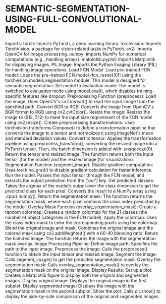 # SEMANTIC-SEGMENTATION-USING-FULL-CONVOLUTIONAL-MODEL
Imports:
torch: Imports PyTorch, a deep learning library.
torchvision: Imports TorchVision, a package for vision-related tasks in PyTorch.
cv2: Imports OpenCV for image processing.
numpy: Imports NumPy for numerical computations (e.g., handling arrays).
matplotlib.pyplot: Imports Matplotlib for displaying images.
PIL.Image: Imports the Python Imaging Library (PIL) for handling image operations.
Load FCN Model:
Load pre-trained FCN model: Loads the pre-trained FCN model (fcn_resnet101) using the torchvision.models.segmentation module. This model is designed for semantic segmentation.
Set model to evaluation mode: The model is switched to evaluation mode using model.eval(), which disables training-specific features like dropout.
Preprocessing Function (preprocess):
Load the image: Uses OpenCV's cv2.imread() to read the input image from the specified path.
Convert BGR to RGB: Converts the image from OpenCV's BGR format to RGB using cv2.cvtColor().
Resize the image: Resizes the image to (512, 512) to meet the input size requirement of the FCN model using cv2.resize().
Create preprocessing transformations: Uses torchvision.transforms.Compose() to define a transformation pipeline that converts the image to a tensor and normalizes it using ImageNet's mean and standard deviation values.
Convert to tensor: Applies the transformation pipeline using preprocess_transform(), converting the resized image into a PyTorch tensor. Then, the batch dimension is added with .unsqueeze(0).
Return the tensor and resized image: The function returns both the input tensor (for the model) and the resized image (for visualization).
Segmentation Function (segment_image):
Disable gradient computation: Uses torch.no_grad() to disable gradient calculation for faster inference.
Run the model: Passes the input tensor through the FCN model, and extracts the output prediction from the ['out'] key.
Get predicted classes: Takes the argmax of the model’s output over the class dimension to get the predicted class for each pixel. Converts the result to a NumPy array using .cpu().numpy().
Return the segmentation mask: The function returns the segmentation mask, where each pixel contains the class index predicted by the model.
Overlay Mask Function (overlay_segmentation_mask):
Create a random colormap: Creates a random colormap for the 21 classes (the number of object categories in the FCN model).
Apply the colormap: Uses the class index mask to color the corresponding pixels using the colormap.
Blend the original image and mask: Combines the original image and the colored mask using cv2.addWeighted() with a 60-40 blending ratio.
Return the blended image: The function returns the image with the segmentation mask overlay.
Image Processing Pipeline:
Define image path: Specifies the path to the input image.
Preprocess the image: Calls the preprocess() function to obtain the input tensor and resized image.
Segment the image: Calls segment_image() to get the predicted segmentation mask.
Overlay the segmentation mask: Calls overlay_segmentation_mask() to overlay the segmentation mask on the original image.
Display Results:
Set up a plot: Creates a Matplotlib figure to display both the original and segmented images.
Display original image: Displays the original image in the first subplot.
Display segmented image: Displays the image with the segmentation mask in the second subplot.
Show the plot: Calls plt.show() to display the side-by-side comparison of the original and segmented images.

